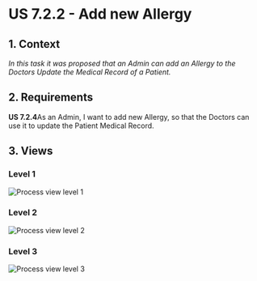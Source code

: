 # US 7.2.2 - Add new Allergy

## 1. Context

*In this task it was proposed that an Admin can add an Allergy to the Doctors Update the Medical Record of a Patient.*

## 2. Requirements

**US 7.2.4**As an Admin, I want to add new Allergy, so that the Doctors can use it to update the Patient Medical Record.

## 3. Views

### Level 1

![Process view level 1](views/level1/process-view.svg "A process view level 1")

### Level 2

![Process view level 2](views/level2/process-view.svg "A process view level 2")

### Level 3

![Process view level 3](views/level3/process-view.svg "A process view level 3")